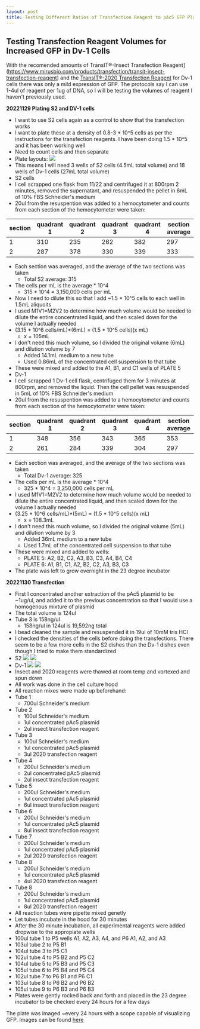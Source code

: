 ```yaml
---
layout: post
title: Testing Different Ratios of Transfection Reagent to pAc5 GFP Plasmid in Dv-1 Cells
---
```


## Testing Transfection Reagent Volumes for Increased GFP in Dv-1 Cells 

With the recomended amounts of TransIT®-Insect Transfection Reagent](https://www.mirusbio.com/products/transfection/transit-insect-transfection-reagent) and the [TransIT®-2020 Transfection Reagent](https://www.mirusbio.com/products/transfection/transit-2020-transfection-reagent) for Dv-1 cells there was only a mild expression of GFP. The protocols say I can use 1-4ul of reagent per 1ug of DNA, so I will be testing the volumes of reagent I haven't previously used. 

**20221129 Plating S2 and DV-1 cells**

- I want to use S2 cells again as a control to show that the transfection works
- I want to plate these at a density of 0.8-3 * 10^5 cells as per the instructions for the transfection reagents. I have been doing 1.5 * 10^5 and it has been working well
- Need to count cells and then separate
- Plate layouts:
![](https://raw.githubusercontent.com/meschedl/Unckless-Lab-Notebook-Maggie/master/images/20221201-plate-5-plate-6-transfection.png)
- This means I will need 3 wells of S2 cells (4.5mL total volume) and 18 wells of Dv-1 cells (27mL total volume)
- S2 cells 
- I cell scrapped one flask from 11/22 and centrifuged it at 800rpm 2 minutes, removed the supernatant, and resuspended the pellet in 6mL of 10% FBS Schneider's medium
- 20ul from the resuspention was added to a hemocytometer and counts from each section of the hemocytometer were taken:

|section|quadrant 1|quadrant 2| quadrant 3| quadrant 4|section average|
|---|---|---|---|---|---|
|1|310|235|262|382|297|
|2|287|378|330|339|333|

- Each section was averaged, and the average of the two sections was taken
  - Total S2 average: 315
- The cells per mL is the average * 10^4
  - 315 * 10^4 = 3,150,000 cells per mL 
- Now I need to dilute this so that I add ~1.5 * 10^5 cells to each well in 1.5mL aliquoits
- I used M1V1=M2V2 to determine how much volume would be needed to dilute the entire concentrated liquid, and then scaled down for the volume I actually needed
- (3.15 * 10^6 cells/mL)*(6mL) = (1.5 * 10^5 cells)(x mL)
  - x = 105mL 
- I don't need this much volume, so I divided the original volume (6mL) and dilution volume by 7 
    - Added 14.1mL medium to a new tube
    - Used 0.86mL of the concentrated cell suspension to that tube
- These were mixed and added to the A1, B1, and C1 wells of PLATE 5
- Dv-1
- I cell scrapped 1 Dv-1 cell flask, centrifuged them for 3 minutes at 800rpm, and removed the liquid. Then the cell pellet was resuspended in 5mL of 10% FBS Schneider's medium
- 20ul from the resuspention was added to a hemocytometer and counts from each section of the hemocytometer were taken:

|section|quadrant 1|quadrant 2| quadrant 3| quadrant 4|section average|
|---|---|---|---|---|---|
|1|348|356|343|365|353|
|2|261|284|339|304|297|

- Each section was averaged, and the average of the two sections was taken
  - Total Dv-1 average: 325
- The cells per mL is the average * 10^4
  - 325 * 10^4 = 3,250,000 cells per mL 
- I used M1V1=M2V2 to determine how much volume would be needed to dilute the entire concentrated liquid, and then scaled down for the volume I actually needed
- (3.25 * 10^6 cells/mL)*(5mL) = (1.5 * 10^5 cells)(x mL)
  - x = 108.3mL 
- I don't need this much volume, so I divided the original volume (5mL) and dilution volume by 3
    - Added 36mL medium to a new tube
    - Used 1.7mL of the concentrated cell suspension to that tube
- These were mixed and added to wells: 
    - PLATE 5: A2, B2, C2, A3, B3, C3, A4, B4, C4
    - PLATE 6: A1, B1, C1, A2, B2, C2, A3, B3, C3
- The plate was left to grow overnight in the 23 degree incubator

**20221130 Transfection**
- First I concentrated another extraction of the pAc5 plasmid to be ~1ug/ul, and added it to the previous concentration so that I would use a homogenous mixture of plasmid
- The total volume is 124ul 
- Tube 3 is 158ng/ul 
  - 158ng/ul in 124ul is 19,592ng total 
- I bead cleaned the sample and resuspended it in 19ul of 10mM tris HCl 
- I checked the densities of the cells before doing the transfections. There seem to be a few more cells in the S2 dishes than the Dv-1 dishes even though I tried to make them standardized 
- S2
![](https://raw.githubusercontent.com/meschedl/Unckless-Lab-Notebook-Maggie/master/images/20221201-S2-BF.jpeg)
![](https://raw.githubusercontent.com/meschedl/Unckless-Lab-Notebook-Maggie/master/images/20221201-S2-BF-2.jpeg)
- Dv-1
![](https://raw.githubusercontent.com/meschedl/Unckless-Lab-Notebook-Maggie/master/images/20221201-Dv-1-BF.jpeg)
![](https://raw.githubusercontent.com/meschedl/Unckless-Lab-Notebook-Maggie/master/images/20221201-Dv-1-BF-2.jpeg)
- Insect and 2020 reagents were thawed at room temp and vortexed and spun down 
- All work was done in the cell culture hood 
- All reaction mixes were made up beforehand:
- Tube 1
    - 700ul Schneider's medium 
- Tube 2
    - 100ul Schneider's medium 
    - 1ul concentrated pAc5 plasmid 
    - 2ul insect transfection reagent
- Tube 3
    - 100ul Schneider's medium 
    - 1ul concentrated pAc5 plasmid 
    - 3ul 2020 transfection reagent
- Tube 4
    - 200ul Schneider's medium 
    - 2ul concentrated pAc5 plasmid 
    - 2ul insect transfection reagent
- Tube 5
    - 200ul Schneider's medium 
    - 1ul concentrated pAc5 plasmid 
    - 6ul insect transfection reagent
- Tube 6
    - 200ul Schneider's medium 
    - 1ul concentrated pAc5 plasmid 
    - 8ul insect transfection reagent
- Tube 7
    - 200ul Schneider's medium 
    - 1ul concentrated pAc5 plasmid 
    - 2ul 2020 transfection reagent
- Tube 8
    - 200ul Schneider's medium 
    - 1ul concentrated pAc5 plasmid 
    - 4ul 2020 transfection reagent
- Tube 8
    - 200ul Schneider's medium 
    - 1ul concentrated pAc5 plasmid 
    - 8ul 2020 transfection reagent
- All reaction tubes were pipette mixed genetly
- Let tubes incubate in the hood for 30 minutes
- After the 30 minute incubation, all experimental reagents were added dropwise to the appropiate wells 
- 100ul tube 1 to P5 wells A1, A2, A3, A4, and P6 A1, A2, and A3
- 103ul tube 2 to P5 B1
- 104ul tube 3 to P5 C1
- 102ul tube 4 to P5 B2 and P5 C2
- 104ul tube 5 to P5 B3 and P5 C3 
- 105ul tube 6 to P5 B4 and P5 C4
- 102ul tube 7 to P6 B1 and P6 C1
- 103ul tube 8 to P6 B2 and P6 B2
- 105ul tube 9 to P6 B3 and P6 B3
- Plates were gently rocked back and forth and placed in the 23 degree incubator to be checked every 24 hours for a few days 

The plate was imaged ~every 24 hours with a scope capable of visualizing GFP. Images can be found [here](https://docs.google.com/presentation/d/1bNv9RPDE939QAX3hpzE6KaK424HyY-9GDZRhaFHa43I/edit#slide=id.p)

